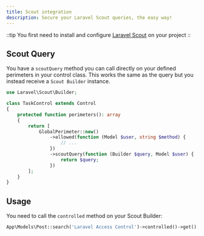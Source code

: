 ```yaml
---
title: Scout integration
description: Secure your Laravel Scout queries, the easy way!
---
```


::tip
You first need to install and configure [Laravel Scout](https://laravel.com/docs/scout) on your project
::

## Scout Query

You have a `scoutQuery` method you can call directly on your defined perimeters in your control class.
This works the same as the query but you instead receive a `Scout Builder` instance.

```php
use Laravel\Scout\Builder;

class TaskControl extends Control
{
    protected function perimeters(): array
    {
        return [
            GlobalPerimeter::new()
                ->allowed(function (Model $user, string $method) {
                    // ...
                })
                ->scoutQuery(function (Builder $query, Model $user) {
                    return $query;
                })
        ];
    }
}
```

## Usage

You need to call the `controlled` method on your Scout Builder:

```php
App\Models\Post::search('Laravel Access Control')->controlled()->get();
```
